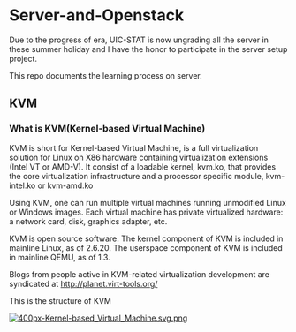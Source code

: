 # Server-and-Openstack

Due to the progress of era, UIC-STAT is now ungrading all the server in these summer holiday and I have the honor to participate in the server setup project.

This repo documents the learning process on server.

## KVM

### What is KVM(Kernel-based Virtual Machine)

KVM is short for Kernel-based Virtual Machine, is a full virtualization solution for Linux on X86 hardware containing virtualization extensions (Intel VT or AMD-V). It consist of a loadable kernel, kvm.ko, that provides the core virtualization infrastructure and a processor specific module, kvm-intel.ko or kvm-amd.ko

Using KVM, one can run multiple virtual machines running unmodified Linux or Windows images. Each virtual machine has private virtualized hardware: a network card, disk, graphics adapter, etc.

KVM is open source software. The kernel component of KVM is included in mainline Linux, as of 2.6.20. The userspace component of KVM is included in mainline QEMU, as of 1.3.

Blogs from people active in KVM-related virtualization development are syndicated at http://planet.virt-tools.org/

This is the structure of KVM

[![400px-Kernel-based_Virtual_Machine.svg.png](https://i.loli.net/2018/09/22/5ba5b478deef7.png)](https://i.loli.net/2018/09/22/5ba5b478deef7.png)
